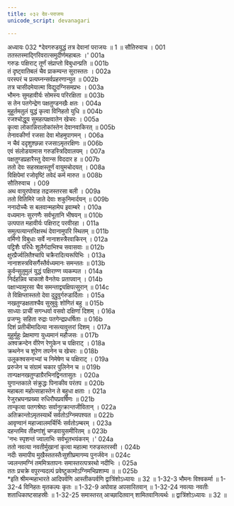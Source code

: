 ```yaml
---
title: ०३२ देव-पराजयः
unicode_script: devanagari

---
```



अध्यायः 032
*देवगरुडयुद्धं तत्र देवानां पराजयः ॥ 1 ॥
सौतिरुवाच ।	001  
ततस्तस्माद्गिरिवरात्समुदीर्णमहाबलः ।\'	001a  
गरुडः पक्षिराट् तूर्णं संप्राप्तो विबुधान्प्रति ॥	001b  
तं दृष्ट्वातिबलं चैव प्राकम्पन्त सुरास्ततः ।	002a  
परस्परं च प्रत्यघ्नन्सर्वप्रहरणान्युत ॥	002b  
तत्र चासीदमेयात्मा विद्युदग्निसमप्रभः ।	003a  
भौमनः सुमहावीर्यः सोमस्य परिरक्षिता ॥	003b  
स तेन पतगेन्द्रेण पक्षतुण्डनखैः क्षतः ।	004a  
मुहूर्तमतुलं युद्धं कृत्वा विनिहतो युधि ॥	004b  
रजश्चोद्धूय सुमहत्पक्षवातेन खेचरः ।	005a  
कृत्वा लोकान्निरालोकांस्तेन देवानवाकिरत् ॥	005b  
तेनावकीर्णा रजसा देवा मोहमुपागमन् ।	006a  
न चैवं ददृशुश्छन्ना रजसाऽमृतरक्षिणः ॥	006b  
एवं संलोडयामास गरुडस्त्रिदिवालयम् ।	007a  
पक्षतुण्डप्रहारैस्तु देवान्स विददार ह ॥	007b  
ततो देवः सहस्राक्षस्तूर्णं वायुमचोदयत् ।	008a  
विक्षिपेमां रजोवृष्टिं तवेदं कर्म मारुत ॥	008b  
सौतिरुवाच ।	009  
अथ वायुरपोवाह तद्रजस्तरसा बली ।	009a  
ततो वितिमिरे जाते देवाः शकुनिमार्दयन् ॥	009b  
ननादोच्चैः स बलवान्महामेघ इवाम्बरे ।	010a  
वध्यमानः सुरगणैः सर्वभूतानि भीषयन् ॥	010b  
उत्पपात महावीर्यः पक्षिराट् परवीरहा ।	011a  
समुत्पत्यान्तरिक्षस्थं देवानामुपरि स्थितम् ॥	011b  
वर्मिणो विबुधाः सर्वे नानाशस्त्रैरवाकिरन् ।	012a  
पट्टिशैः परिधैः शूलैर्गदाभिश्च सवासवाः ॥	012b  
क्षुरप्रैर्ज्वलितैश्चापि चक्रैरादित्यरूपिभिः ।	013a  
नानाशस्त्रविसर्गैस्तैर्वध्यमानः समन्ततः ॥	013b  
कुर्वन्सुतुमुलं युद्धं पक्षिराण्ण व्यकम्पत ।	014a  
निर्दहन्निव चाकाशे वैनतेयः प्रतापवान् ।	014b  
पक्षाभ्यामुरसा चैव समन्ताद्व्यक्षिपत्सुरान् ॥	014c  
ते विक्षिप्तास्ततो देवा दुद्रुवुर्गरुडार्दिताः ।	015a  
नखतुण्डक्षताश्चैव सुस्रुवुः शोणितं बहु ॥	015b  
साध्याः प्राचीं सगन्धर्वा वसवो दक्षिणां दिशम् ।	016a  
प्रजग्मुः सहिता रुद्राः पतगेन्द्रप्रधर्षिताः ॥	016b  
दिशं प्रतीचीमादित्या नासत्यावुत्तरां दिशम् ।	017a  
मुहुर्मुहुः प्रेक्षमाणा युध्यमानं महौजसः ॥	017b  
अश्वक्रन्देन वीरेण रेणुकेन च पक्षिराट् ।	018a  
क्रथनेन च शूरेण तपनेन च खेचरः ॥	018b  
उलूकश्वसनाभ्यां च निमेषेण च पक्षिराट् ।	019a  
प्ररुजेन च संग्रामं चकार पुलिनेन च ॥	019b  
तान्पक्षनखतुण्डाग्रैरभिनद्विनतासुतः ।	020a  
युगान्तकाले संक्रुद्धः पिनाकीव परंतप ॥	020b  
महाबला महोत्साहास्तेन ते बहुधा क्षताः ।	021a  
रेजुरभ्रघनप्रख्या रुधिरौघप्रवर्षिणः ॥	021b  
तान्कृत्वा पतगश्रेष्ठः सर्वानुत्क्रान्तजीवितान् ।	022a  
अतिक्रान्तोऽमृतस्यार्थे सर्वतोऽग्निमपश्यत ॥	022b  
आवृण्वानं महाज्वालमर्चिर्भिः सर्वतोऽम्बरम् ।	023a  
दहन्तमिव तीक्ष्णांशुं चण्डवायुसमीरितम् ॥	023b  
\'नभः स्पृशन्तं ज्वालाभिः सर्वभूतभयंकरम् ।\'	024a  
ततो नवत्या नवतीर्मुखानां कृत्वा महात्मा गरुडस्तरस्वी ।	024b  
नदीः समापीय मुखैस्ततस्तैःसुशीघ्रमागम्य पुनर्जवेन ॥	024c  
ज्वलन्तमग्निं तममित्रतापनः समास्तरत्पत्ररथो नदीभिः ।	025a  
ततः प्रचक्रे वपुरन्यदल्पं प्रवेष्टुकामोऽग्निमभिप्रशाम्य ॥ ॥	025b  
*इति श्रीमन्महाभारते आदिपर्वणि आस्तीकपर्वणि द्वात्रिंशोऽध्यायः ॥ 32 ॥
1-32-3 भौमनः विश्वकर्मा ॥ 1-32-4 विनिहतः मृतकल्पः कृतः ॥ 1-32-9 अपोवाह अपसारितवान् ॥ 1-32-24 नवत्याः नवतीः शताधिकाष्टसाहस्रीः ॥ 1-32-25 समास्तरत् आच्छादितवान् शामितवानित्यर्थः ॥ द्वात्रिंशोऽध्यायः ॥ 32 ॥